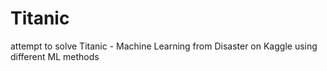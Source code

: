# Titanic
attempt to solve Titanic - Machine Learning from Disaster on Kaggle using different ML methods
